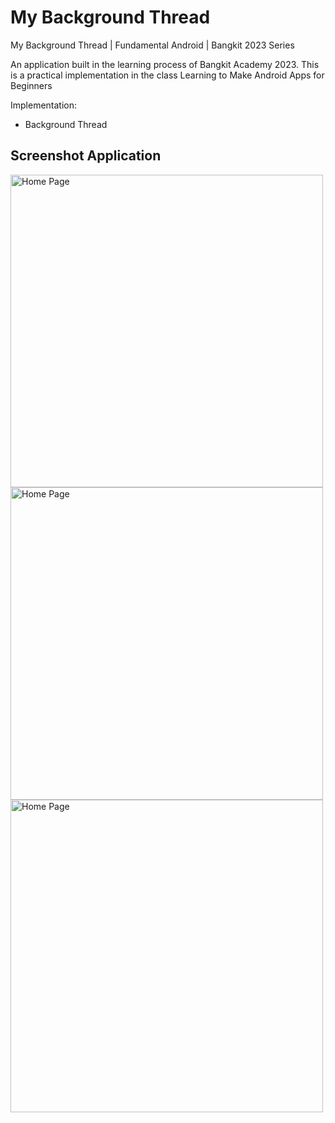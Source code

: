 # My Background Thread
My Background Thread | Fundamental Android | Bangkit 2023 Series

An application built in the learning process of Bangkit Academy 2023. This is a practical implementation in the class Learning to Make Android Apps for Beginners

Implementation:
- Background Thread

## Screenshot Application
<img src="https://github.com/riyandifirman/my-background-thread/assets/49358131/7e9ed534-89c5-4123-893a-efc33eaaaa15" alt="Home Page" widht="500" height="500">
<img src="https://github.com/riyandifirman/my-background-thread/assets/49358131/8f898754-558d-4b37-908e-fc35d69d10ef" alt="Home Page" widht="500" height="500">
<img src="https://github.com/riyandifirman/my-background-thread/assets/49358131/05a24571-aadd-4208-9bf8-318ec8efdd21" alt="Home Page" widht="500" height="500">
